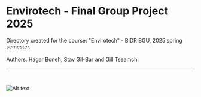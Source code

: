 # Envirotech - Final Group Project 2025

Directory created for the course: "Envirotech" - BIDR BGU, 2025 spring semester.<br>
<br>
Authors: Hagar Boneh, Stav Gil-Bar and Gill Tseamch. 


---
<br>

![Alt text](logo.png)